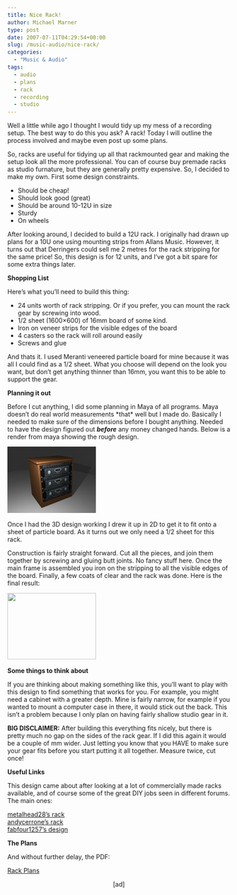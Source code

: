 ```yaml
---
title: Nice Rack!
author: Michael Marner
type: post
date: 2007-07-11T04:29:54+00:00
slug: /music-audio/nice-rack/
categories:
  - "Music & Audio"
tags:
  - audio
  - plans
  - rack
  - recording
  - studio
---
```


Well a little while ago I thought I would tidy up my mess of a recording setup. The best way to do this you ask? A rack! Today I will outline the process involved and maybe even post up some plans.

So, racks are useful for tidying up all that rackmounted gear and making the setup look all the more professional. You can of course buy premade racks as studio furnature, but they are generally pretty expensive. So, I decided to make my own. First some design constraints.

- Should be cheap!
- Should look good (great)
- Should be around 10-12U in size
- Sturdy
- On wheels

After looking around, I decided to build a 12U rack. I originally had drawn up plans for a 10U one using mounting strips from Allans Music. However, it turns out that Derringers could sell me 2 metres for the rack stripping for the same price! So, this design is for 12 units, and I’ve got a bit spare for some extra things later.

**Shopping List**

Here’s what you’ll need to build this thing:

- 24 units worth of rack stripping. Or if you prefer, you can mount the rack gear by screwing into wood.
- 1/2 sheet (1600×600) of 16mm board of some kind.
- Iron on veneer strips for the visible edges of the board
- 4 casters so the rack will roll around easily
- Screws and glue

And thats it. I used Meranti veneered particle board for mine because it was all I could find as a 1/2 sheet. What you choose will depend on the look you want, but don’t get anything thinner than 16mm, you want this to be able to support the gear.

**Planning it out**

Before I cut anything, I did some planning in Maya of all programs. Maya doesn’t do real world measurements \*that\* well but I made do. Basically I needed to make sure of the dimensions before I bought anything. Needed to have the design figured out _**before**_ any money changed hands. Below is a render from maya showing the rough design.

![The end result](../wp-content/uploads/2008/12/rackthumbnail.jpg)

Once I had the 3D design working I drew it up in 2D to get it to fit onto a sheet of particle board. As it turns out we only need a 1/2 sheet for this rack.

Construction is fairly straight forward. Cut all the pieces, and join them together by screwing and gluing butt joints. No fancy stuff here. Once the main frame is assembled you iron on the stripping to all the visible edges of the board. Finally, a few coats of clear and the rack was done. Here is the final result:

[<img loading="lazy" class="aligncenter size-full wp-image-22" title="Rack Cabinet" src="../../wp-content/uploads/2008/12/cabinetthumbnail.jpg" alt="" width="200" height="150" />][1]

**Some things to think about**

If you are thinking about making something like this, you’ll want to play with this design to find something that works for you. For example, you might need a cabinet with a greater depth. Mine is fairly narrow, for example if you wanted to mount a computer case in there, it would stick out the back. This isn’t a problem because I only plan on having fairly shallow studio gear in it.

**BIG DISCLAIMER:** After building this everything fits nicely, but there is pretty much no gap on the sides of the rack gear. If I did this again it would be a couple of mm wider. Just letting you know that you HAVE to make sure your gear fits before you start putting it all together. Measure twice, cut once!

**Useful Links**

This design came about after looking at a lot of commercially made racks available, and of course some of the great DIY jobs seen in different forums. The main ones:

<a href="http://www.homerecording.com/bbs/showthread.php?t=224152" target="_blank">metalhead28’s rack</a><a href="http://www.recordingproject.com/bbs/viewtopic.php?t=11273" target="_blank"><br /> andycerrone’s rack<span class="name"><br /> fabfour1257’s design</span></a>

**The Plans**

And without further delay, the PDF:

[Rack Plans][2]

<p style="text-align: center;">
  [ad]
</p>

[1]: ../wp-content/uploads/2008/12/cabinetthumbnail.jpg
[2]: ../wp-content/uploads/2008/12/rack_plans.pdf
